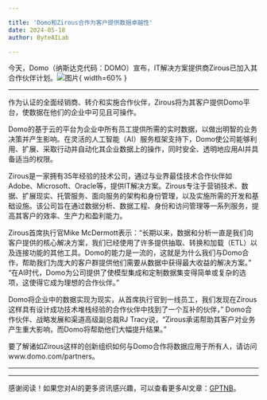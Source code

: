 ```yaml
---

title: 'Domo和Zirous合作为客户提供数据卓越性'
date: 2024-05-18
author: ByteAILab

---
```


今天，Domo（纳斯达克代码：DOMO）宣布，IT解决方案提供商Zirous已加入其合作伙伴计划。![图片](https://ai-techpark.com/wp-content/uploads/2024/05/Domo-960x540.jpg){ width=60% }

---
作为认证的全面经销商、转介和实施合作伙伴，Zirous将为其客户提供Domo平台，使数据在他们的企业中可见且可操作。

Domo的基于云的平台为企业中所有员工提供所需的实时数据，以做出明智的业务决策并产生影响。在灵活的人工智能（AI）服务框架支持下，Domo使公司能够利用、扩展、采取行动并自动化其企业数据上的操作，同时安全、透明地应用AI并具备适当的权限。

Zirous是一家拥有35年经验的技术公司，通过与业界最佳技术合作伙伴如Adobe、Microsoft、Oracle等，提供IT解决方案。Zirous专注于营销技术、数据、扩展现实、托管服务、面向服务的架构和身份管理，以及实施所需的开发和基础设施。该公司旨在通过数据分析、数据工程、身份和访问管理等一系列服务，提高其客户的效率、生产力和盈利能力。

Zirous首席执行官Mike McDermott表示：“长期以来，数据和分析一直是我们向客户提供的核心解决方案，我们已经使用了许多提供抽取、转换和加载（ETL）以及连接功能的其他工具。Domo的能力是一流的，这就是为什么我们与Domo合作，帮助我们为庞大的客户群提供他们需要从数据中获得最大收益的解决方案。” “在AI时代，Domo为公司提供了使模型集成和定制数据集变得简单或复杂的选项，这使得它成为理想的合作伙伴。”

Domo将企业中的数据实现为现实，从首席执行官到一线员工，我们发现在Zirous这样具有设计成功技术堆栈经验的合作伙伴中找到了一个互补的伙伴，” Domo合作伙伴、战略发展和渠道高级副总裁RJ Tracy说，“Zirous承诺帮助其客户对业务产生重大影响，而Domo将帮助他们大幅提升结果。”

要了解诸如Zirous这样的创新组织如何与Domo合作将数据应用于所有人，请访问www.domo.com/partners。

---
---
感谢阅读！如果您对AI的更多资讯感兴趣，可以查看更多AI文章：[GPTNB](https://gptnb.com)。